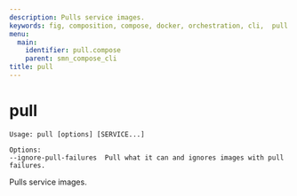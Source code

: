 ```yaml
---
description: Pulls service images.
keywords: fig, composition, compose, docker, orchestration, cli,  pull
menu:
  main:
    identifier: pull.compose
    parent: smn_compose_cli
title: pull
---
```


# pull

```
Usage: pull [options] [SERVICE...]

Options:
--ignore-pull-failures  Pull what it can and ignores images with pull failures.
```

Pulls service images.